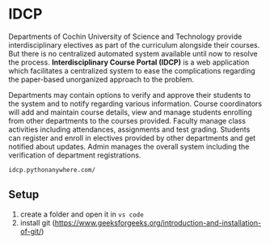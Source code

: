 # IDCP
Departments of Cochin University of Science and Technology provide interdisciplinary electives as part of the curriculum alongside their courses. But there is no centralized automated system available until now to resolve the process. <b>Interdisciplinary Course Portal (IDCP)</b> is a web application which facilitates a centralized system to ease the complications regarding the paper-based unorganized approach to the problem.

Departments may contain options to verify and approve their students to the system and to notify regarding various information. Course coordinators will add and maintain course details, view and manage students enrolling from other departments to the courses provided. Faculty manage class activities including attendances, assignments and test grading. Students can register and enroll in electives provided by other departments and get notified about updates. Admin manages the overall system including the verification of department registrations. 


    idcp.pythonanywhere.com/

## Setup

1. create a folder and open it in `vs code`
2. install git (https://www.geeksforgeeks.org/introduction-and-installation-of-git/)
